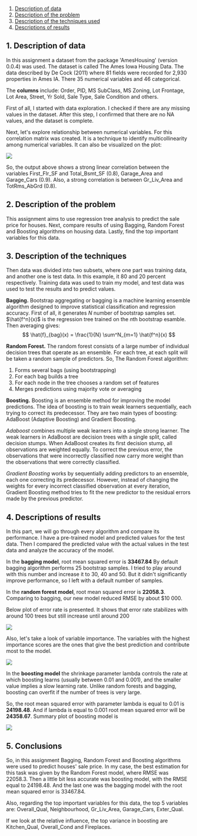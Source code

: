 1. [Description of data](#1-description-of-data)
2. [Description of the problem](#2-description-of-the-problem)
3. [Description of the techniques used](#3-description-of-the-techniques-used)
4. [Descriptions of results](#4-descriptions-of-results)


## 1. Description of data 

In this assignment a dataset from the package 'AmesHousing' (version 0.0.4) was used. The dataset is called The Ames Iowa Housing Data. The data described by De Cock (2011) where 81 fields were recorded for 2,930 properties in Ames IA. There 35 numerical variables and 46 categorical.

The **columns** include: Order, PID, MS SubClass, MS Zoning, Lot Frontage, Lot Area, Street, Yr Sold, Sale Type, Sale Condition and others.   

First of all, I started with data exploration. I checked if there are any missing values in the dataset. After this step, I confirmed that there are no NA values, and the dataset is complete. 

Next, let's explore relationship between numerical variables. For this correlation matrix was created. It is a technique to identify multicollinearity among numerical variables. It can also be visualized on the plot:

![](Plots/Rplot.png)

So, the output above shows a strong linear correlation between the variables First_Flr_SF and Total_Bsmt_SF (0.8), Garage_Area and Garage_Cars (0.9). Also, a strong correlation is between Gr_Liv_Area and TotRms_AbGrd (0.8).

## 2. Description of the problem 

This assignment aims to use regression tree analysis to predict the sale price for houses. Next, compare results of using Bagging, Random Forest and Boosting algorithms on housing data. Lastly, find the top important variables for this data. 

## 3. Description of the techniques 

Then data was divided into two subsets, where one part was training data, and another one is test data. In this example, it 80 and 20 percent respectively. Training data was used to train my model, and test data was used to test the results and to predict values.

**Bagging.** Bootstrap aggregating or bagging is a machine learning ensemble algorithm designed to improve statistical classification and regression accuracy. 
First of all, it generates $N$ number of bootstrap samples set. $\hat{f^n}(x)$ is the regression tree trained on the $n$th bootstrap esamble. Then averaging gives: 
$$ \hat{f}_{bag}(x) = \frac{1}{N} \sum^N_{m=1} \hat{f^n}(x) $$

**Random Forest.** The random forest consists of a large number of individual decision trees that operate as an ensemble.  For each tree, at each split will be taken a random sample of predictors. So, The Random Forest algorithm:

1) Forms several bags (using bootstrapping)
2) For each bag builds a tree
3) For each node in the tree chooses a random set of features
4) Merges predictions using majority vote or averaging

**Boosting.** Boosting is an ensemble method for improving the model predictions. The idea of boosting is to train weak learners sequentially, each trying to correct its predecessor. They are two main types of boosting: AdaBoost (Adaptive Boosting) and Gradient Boosting.

*Adaboost* combines multiple weak learners into a single strong learner. The weak learners in AdaBoost are decision trees with a single split, called decision stumps. When AdaBoost creates its first decision stump, all observations are weighted equally. To correct the previous error, the observations that were incorrectly classified now carry more weight than the observations that were correctly classified.

*Gradient Boosting* works by sequentially adding predictors to an ensemble, each one correcting its predecessor. However, instead of changing the weights for every incorrect classified observation at every iteration, Gradient Boosting method tries to fit the new predictor to the residual errors made by the previous predictor.

## 4. Descriptions of results 

In this part, we will go through every algorithm and compare its performance. I have a pre-trained model and predicted values for the test data. Then I compared the predicted value with the actual values in the test data and analyze the accuracy of the model.

In the **bagging model**, root mean squared error is **33467.84** By default bagging algorithm performs 25 bootstrap samples. I tried to play around with this number and increase it to 30, 40 and 50. But it didn't significantly improve performance, so I left with a default number of samples. 

In the **random forest model**, root mean squared error is **22058.3**. Comparing to bagging, our new model reduced RMSE by about $10 000. 

Below plot of error rate is presented. It shows that error rate stabilizes with around 100 trees but still increase until around 200

![](Plots/Rplot03.png)

Also, let's take a look of variable importance. The variables with the highest importance scores are the ones that give the best prediction and contribute most to the model.

![](Plots/Rplot06.png)

In the **boosting model** the shrinkage parameter lambda controls the rate at which boosting learns (usually between 0.01 and 0.001), and the smaller value implies a slow learning rate. Unlike random forests and bagging, boosting can overfit if the number of trees is very large.

So, the root mean squared error with parameter lambda is equal to 0.01 is **24198.48**. And if lambda is equal to 0.001 root mean squared error will be **24358.67**. Summary plot of boosting model is

![](Plots/Rplot04.png)

## 5. Conclusions 

So, in this assignment Bagging, Random Forest and Boosting algorithms were used to predict houses' sale price.  In my case, the best estimation for this task was given by the Random Forest model, where RMSE was 22058.3. Then a little bit less accurate was boosting model, with the RMSE equal to 24198.48. And the last one was the bagging model with the root mean squared error is 33467.84.

Also, regarding the top important variables for this data, the top 5 variables are: Overall_Qual, Neighbourhood, Gr_Liv_Area, Garage_Cars, Exter_Qual. 

If we look at the relative influence, the top variance in boosting are Kitchen_Qual, Overall_Cond and Fireplaces.


